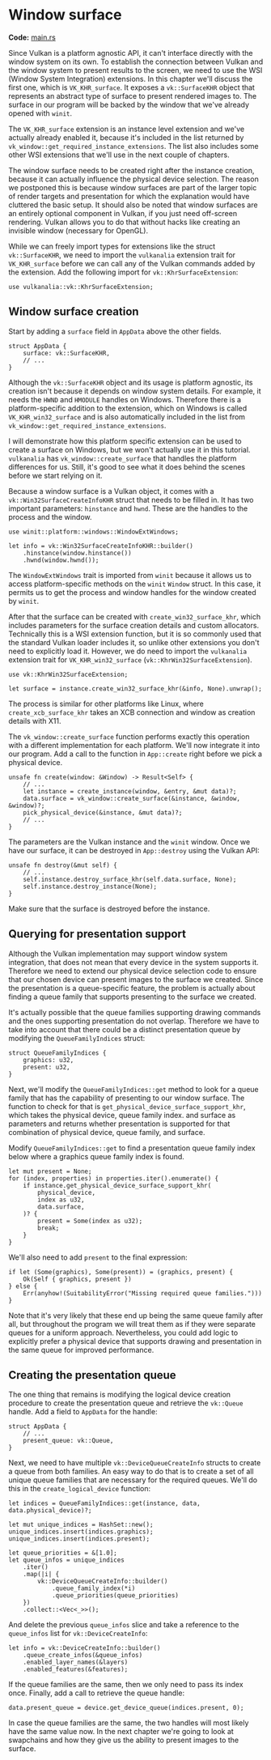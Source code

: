 # Window surface

**Code:** [main.rs](https://github.com/KyleMayes/vulkanalia/tree/master/tutorial/src/05_window_surface.rs)

Since Vulkan is a platform agnostic API, it can't interface directly with the window system on its own. To establish the connection between Vulkan and the window system to present results to the screen, we need to use the WSI (Window System Integration) extensions. In this chapter we'll discuss the first one, which is `VK_KHR_surface`. It exposes a `vk::SurfaceKHR` object that represents an abstract type of surface to present rendered images to. The surface in our program will be backed by the window that we've already opened with `winit`.

The `VK_KHR_surface` extension is an instance level extension and we've actually already enabled it, because it's included in the list returned by `vk_window::get_required_instance_extensions`. The list also includes some other WSI extensions that we'll use in the next couple of chapters.

The window surface needs to be created right after the instance creation, because it can actually influence the physical device selection. The reason we postponed this is because window surfaces are part of the larger topic of render targets and presentation for which the explanation would have cluttered the basic setup. It should also be noted that window surfaces are an entirely optional component in Vulkan, if you just need off-screen rendering. Vulkan allows you to do that without hacks like creating an invisible window (necessary for OpenGL).

While we can freely import types for extensions like the struct `vk::SurfaceKHR`, we need to import the `vulkanalia` extension trait for `VK_KHR_surface` before we can call any of the Vulkan commands added by the extension. Add the following import for `vk::KhrSurfaceExtension`:

```rust,noplaypen
use vulkanalia::vk::KhrSurfaceExtension;
```

## Window surface creation

Start by adding a `surface` field in `AppData` above the other fields.

```rust,noplaypen
struct AppData {
    surface: vk::SurfaceKHR,
    // ...
}
```

Although the `vk::SurfaceKHR` object and its usage is platform agnostic, its creation isn't because it depends on window system details. For example, it needs the `HWND` and `HMODULE` handles on Windows. Therefore there is a platform-specific addition to the extension, which on Windows is called `VK_KHR_win32_surface` and is also automatically included in the list from `vk_window::get_required_instance_extensions`.

I will demonstrate how this platform specific extension can be used to create a surface on Windows, but we won't actually use it in this tutorial. `vulkanalia` has `vk_window::create_surface` that handles the platform differences for us. Still, it's good to see what it does behind the scenes before we start relying on it.

Because a window surface is a Vulkan object, it comes with a `vk::Win32SurfaceCreateInfoKHR` struct that needs to be filled in. It has two important parameters: `hinstance` and `hwnd`. These are the handles to the process and the window.

```rust,noplaypen
use winit::platform::windows::WindowExtWindows;

let info = vk::Win32SurfaceCreateInfoKHR::builder()
    .hinstance(window.hinstance())
    .hwnd(window.hwnd());
```

The `WindowExtWindows` trait is imported from `winit` because it allows us to access platform-specific methods on the `winit` `Window` struct. In this case, it permits us to get the process and window handles for the window created by `winit`.

After that the surface can be created with `create_win32_surface_khr`, which includes parameters for the surface creation details and custom allocators. Technically this is a WSI extension function, but it is so commonly used that the standard Vulkan loader includes it, so unlike other extensions you don't need to explicitly load it. However, we do need to import the `vulkanalia` extension trait for `VK_KHR_win32_surface` (`vk::KhrWin32SurfaceExtension`).

```rust,noplaypen
use vk::KhrWin32SurfaceExtension;

let surface = instance.create_win32_surface_khr(&info, None).unwrap();
```

The process is similar for other platforms like Linux, where `create_xcb_surface_khr` takes an XCB connection and window as creation details with X11.

The `vk_window::create_surface` function performs exactly this operation with a different implementation for each platform. We'll now integrate it into our program. Add a call to the function in `App::create` right before we pick a physical device.

```rust,noplaypen
unsafe fn create(window: &Window) -> Result<Self> {
    // ...
    let instance = create_instance(window, &entry, &mut data)?;
    data.surface = vk_window::create_surface(&instance, &window, &window)?;
    pick_physical_device(&instance, &mut data)?;
    // ...
}
```

The parameters are the Vulkan instance and the `winit` window. Once we have our surface, it can be destroyed in `App::destroy` using the Vulkan API:

```rust,noplaypen
unsafe fn destroy(&mut self) {
    // ...
    self.instance.destroy_surface_khr(self.data.surface, None);
    self.instance.destroy_instance(None);
}
```

Make sure that the surface is destroyed before the instance.

## Querying for presentation support

Although the Vulkan implementation may support window system integration, that does not mean that every device in the system supports it. Therefore we need to extend our physical device selection code to ensure that our chosen device can present images to the surface we created. Since the presentation is a queue-specific feature, the problem is actually about finding a queue family that supports presenting to the surface we created.

It's actually possible that the queue families supporting drawing commands and the ones supporting presentation do not overlap. Therefore we have to take into account that there could be a distinct presentation queue by modifying the `QueueFamilyIndices` struct:

```rust,noplaypen
struct QueueFamilyIndices {
    graphics: u32,
    present: u32,
}
```

Next, we'll modify the `QueueFamilyIndices::get` method to look for a queue family that has the capability of presenting to our window surface. The function to check for that is `get_physical_device_surface_support_khr`, which takes the physical device, queue family index. and surface as parameters and returns whether presentation is supported for that combination of physical device, queue family, and surface.

Modify `QueueFamilyIndices::get` to find a presentation queue family index below where a graphics queue family index is found.

```rust,noplaypen
let mut present = None;
for (index, properties) in properties.iter().enumerate() {
    if instance.get_physical_device_surface_support_khr(
        physical_device,
        index as u32,
        data.surface,
    )? {
        present = Some(index as u32);
        break;
    }
}
```

We'll also need to add `present` to the final expression:

```rust,noplaypen
if let (Some(graphics), Some(present)) = (graphics, present) {
    Ok(Self { graphics, present })
} else {
    Err(anyhow!(SuitabilityError("Missing required queue families.")))
}
```

Note that it's very likely that these end up being the same queue family after all, but throughout the program we will treat them as if they were separate queues for a uniform approach. Nevertheless, you could add logic to explicitly prefer a physical device that supports drawing and presentation in the same queue for improved performance.

## Creating the presentation queue

The one thing that remains is modifying the logical device creation procedure to create the presentation queue and retrieve the `vk::Queue` handle. Add a field to `AppData` for the handle:

```rust,noplaypen
struct AppData {
    // ...
    present_queue: vk::Queue,
}
```

Next, we need to have multiple `vk::DeviceQueueCreateInfo` structs to create a queue from both families. An easy way to do that is to create a set of all unique queue families that are necessary for the required queues. We'll do this in the `create_logical_device` function:

```rust,noplaypen
let indices = QueueFamilyIndices::get(instance, data, data.physical_device)?;

let mut unique_indices = HashSet::new();
unique_indices.insert(indices.graphics);
unique_indices.insert(indices.present);

let queue_priorities = &[1.0];
let queue_infos = unique_indices
    .iter()
    .map(|i| {
        vk::DeviceQueueCreateInfo::builder()
            .queue_family_index(*i)
            .queue_priorities(queue_priorities)
    })
    .collect::<Vec<_>>();
```

And delete the previous `queue_infos` slice and take a reference to the `queue_infos` list for `vk::DeviceCreateInfo`:

```rust,noplaypen
let info = vk::DeviceCreateInfo::builder()
    .queue_create_infos(&queue_infos)
    .enabled_layer_names(&layers)
    .enabled_features(&features);
```

If the queue families are the same, then we only need to pass its index once. Finally, add a call to retrieve the queue handle:

```rust,noplaypen
data.present_queue = device.get_device_queue(indices.present, 0);
```

In case the queue families are the same, the two handles will most likely have the same value now. In the next chapter we're going to look at swapchains and how they give us the ability to present images to the surface.
